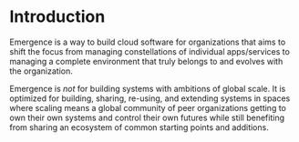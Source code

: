 # Introduction

Emergence is a way to build cloud software for organizations that aims to shift the focus from managing constellations of individual apps/services to managing a complete environment that truly belongs to and evolves with the organization.

Emergence is _not_ for building systems with ambitions of global scale. It is optimized for building, sharing, re-using, and extending systems in spaces where scaling means a global community of peer organizations getting to own their own systems and control their own futures while still benefiting from sharing an ecosystem of common starting points and additions.
